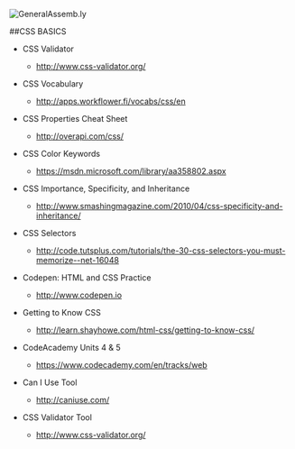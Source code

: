 ![GeneralAssemb.ly](https://github.com/generalassembly/ga-ruby-on-rails-for-devs/raw/master/images/ga.png "GeneralAssemb.ly")

##CSS BASICS

* CSS Validator
  * http://www.css-validator.org/

* CSS Vocabulary
  * http://apps.workflower.fi/vocabs/css/en

* CSS Properties Cheat Sheet
  * http://overapi.com/css/

* CSS Color Keywords
	* https://msdn.microsoft.com/library/aa358802.aspx
	
* CSS Importance, Specificity, and Inheritance
	* http://www.smashingmagazine.com/2010/04/css-specificity-and-inheritance/

* CSS Selectors
	* http://code.tutsplus.com/tutorials/the-30-css-selectors-you-must-memorize--net-16048

* Codepen: HTML and CSS Practice
	* http://www.codepen.io

* Getting to Know CSS 
	* http://learn.shayhowe.com/html-css/getting-to-know-css/

* CodeAcademy Units 4 & 5 
	* https://www.codecademy.com/en/tracks/web

* Can I Use Tool
	* http://caniuse.com/

* CSS Validator Tool
	* http://www.css-validator.org/